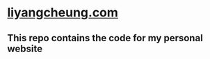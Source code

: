 # [liyangcheung.com](http://liyangcheung.com)

## This repo contains the code for my personal website

